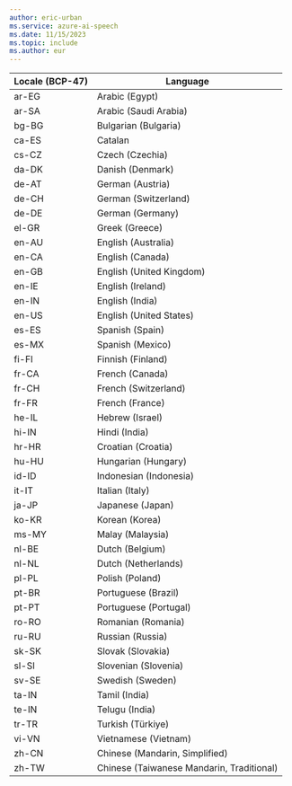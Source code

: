 ```yaml
---
author: eric-urban
ms.service: azure-ai-speech
ms.date: 11/15/2023
ms.topic: include
ms.author: eur
---
```


|Locale (BCP-47)|Language|
|-----------------|--------------------------------|
|ar-EG|Arabic (Egypt)|
|ar-SA|Arabic (Saudi Arabia)|
|bg-BG|Bulgarian (Bulgaria)|
|ca-ES|Catalan|
|cs-CZ|Czech (Czechia)|
|da-DK|Danish (Denmark)|
|de-AT|German (Austria)|
|de-CH|German (Switzerland)|
|de-DE|German (Germany)|
|el-GR|Greek (Greece)|
|en-AU|English (Australia)|
|en-CA|English (Canada)|
|en-GB|English (United Kingdom)|
|en-IE|English (Ireland)|
|en-IN|English (India)|
|en-US|English (United States)|
|es-ES|Spanish (Spain)|
|es-MX|Spanish (Mexico)|
|fi-FI|Finnish (Finland)|
|fr-CA|French (Canada)|
|fr-CH|French (Switzerland)|
|fr-FR|French (France)|
|he-IL|Hebrew (Israel)|
|hi-IN|Hindi (India)|
|hr-HR|Croatian (Croatia)|
|hu-HU|Hungarian (Hungary)|
|id-ID|Indonesian (Indonesia)|
|it-IT|Italian (Italy)|
|ja-JP|Japanese (Japan)|
|ko-KR|Korean (Korea)|
|ms-MY|Malay (Malaysia)|
|nl-BE|Dutch (Belgium)|
|nl-NL|Dutch (Netherlands)|
|pl-PL|Polish (Poland)|
|pt-BR|Portuguese (Brazil)|
|pt-PT|Portuguese (Portugal)|
|ro-RO|Romanian (Romania)|
|ru-RU|Russian (Russia)|
|sk-SK| Slovak (Slovakia)|
|sl-SI|Slovenian (Slovenia)|
|sv-SE|Swedish (Sweden)|
|ta-IN|Tamil (India)|
|te-IN|Telugu (India)|
|tr-TR|Turkish (Türkiye)|
|vi-VN|Vietnamese (Vietnam)|
|zh-CN|Chinese (Mandarin, Simplified)|
|zh-TW|Chinese (Taiwanese Mandarin, Traditional)|

